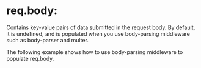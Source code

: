 # req.body:
Contains key-value pairs of data submitted in the request body. By default, it is undefined, and is populated when you use body-parsing middleware such as body-parser and multer.

The following example shows how to use body-parsing middleware to populate req.body.